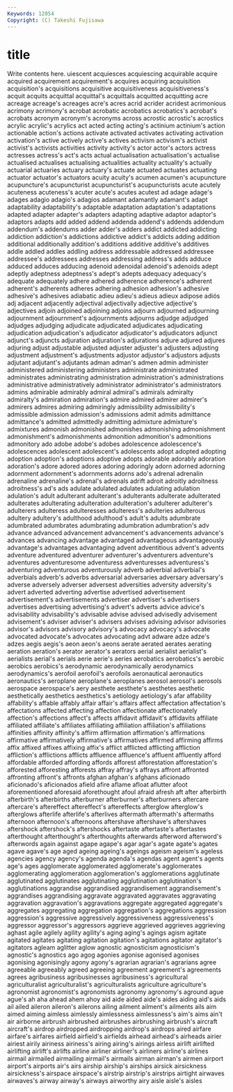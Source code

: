 ```yaml
---
Keywords: 12054 
Copyright: (C) Takeshi Fujisawa
---
```


# title

Write contents here.
uiescent acquiesces acquiescing acquirable acquire acquired acquirement
acquirement's acquires acquiring acquisition acquisition's acquisitions acquisitive acquisitiveness acquisitiveness's acquit
acquits acquittal acquittal's acquittals acquitted acquitting acre acreage acreage's acreages
acre's acres acrid acrider acridest acrimonious acrimony acrimony's acrobat acrobatic
acrobatics acrobatics's acrobat's acrobats acronym acronym's acronyms across acrostic acrostic's
acrostics acrylic acrylic's acrylics act acted acting acting's actinium actinium's
action actionable action's actions activate activated activates activating activation activation's
active actively active's actives activism activism's activist activist's activists activities
activity activity's actor actor's actors actress actresses actress's act's acts
actual actualisation actualisation's actualise actualised actualises actualising actualities actuality actuality's
actually actuarial actuaries actuary actuary's actuate actuated actuates actuating actuator
actuator's actuators acuity acuity's acumen acumen's acupuncture acupuncture's acupuncturist acupuncturist's
acupuncturists acute acutely acuteness acuteness's acuter acute's acutes acutest ad
adage adage's adages adagio adagio's adagios adamant adamantly adamant's adapt
adaptability adaptability's adaptable adaptation adaptation's adaptations adapted adapter adapter's adapters
adapting adaptive adaptor adaptor's adaptors adapts add added addend addenda
addend's addends addendum addendum's addendums adder adder's adders addict addicted
addicting addiction addiction's addictions addictive addict's addicts adding addition additional
additionally addition's additions additive additive's additives addle addled addles addling
address addressable addressed addressee addressee's addressees addresses addressing address's adds
adduce adduced adduces adducing adenoid adenoidal adenoid's adenoids adept adeptly
adeptness adeptness's adept's adepts adequacy adequacy's adequate adequately adhere adhered
adherence adherence's adherent adherent's adherents adheres adhering adhesion adhesion's adhesive
adhesive's adhesives adiabatic adieu adieu's adieus adieux adipose adiós adj
adjacent adjacently adjectival adjectivally adjective adjective's adjectives adjoin adjoined adjoining
adjoins adjourn adjourned adjourning adjournment adjournment's adjournments adjourns adjudge adjudged
adjudges adjudging adjudicate adjudicated adjudicates adjudicating adjudication adjudication's adjudicator adjudicator's
adjudicators adjunct adjunct's adjuncts adjuration adjuration's adjurations adjure adjured adjures
adjuring adjust adjustable adjusted adjuster adjuster's adjusters adjusting adjustment adjustment's
adjustments adjustor adjustor's adjustors adjusts adjutant adjutant's adjutants adman adman's
admen admin administer administered administering administers administrate administrated administrates administrating
administration administration's administrations administrative administratively administrator administrator's administrators admins admirable
admirably admiral admiral's admirals admiralty admiralty's admiration admiration's admire admired
admirer admirer's admirers admires admiring admiringly admissibility admissibility's admissible admission
admission's admissions admit admits admittance admittance's admitted admittedly admitting admixture
admixture's admixtures admonish admonished admonishes admonishing admonishment admonishment's admonishments admonition
admonition's admonitions admonitory ado adobe adobe's adobes adolescence adolescence's adolescences
adolescent adolescent's adolescents adopt adopted adopting adoption adoption's adoptions adoptive
adopts adorable adorably adoration adoration's adore adored adores adoring adoringly
adorn adorned adorning adornment adornment's adornments adorns ado's adrenal adrenalin
adrenaline adrenaline's adrenal's adrenals adrift adroit adroitly adroitness adroitness's ad's
ads adulate adulated adulates adulating adulation adulation's adult adulterant adulterant's
adulterants adulterate adulterated adulterates adulterating adulteration adulteration's adulterer adulterer's adulterers
adulteress adulteresses adulteress's adulteries adulterous adultery adultery's adulthood adulthood's adult's
adults adumbrate adumbrated adumbrates adumbrating adumbration adumbration's adv advance advanced
advancement advancement's advancements advance's advances advancing advantage advantaged advantageous advantageously
advantage's advantages advantaging advent adventitious advent's advents adventure adventured adventurer
adventurer's adventurers adventure's adventures adventuresome adventuress adventuresses adventuress's adventuring adventurous
adventurously adverb adverbial adverbial's adverbials adverb's adverbs adversarial adversaries adversary
adversary's adverse adversely adverser adversest adversities adversity adversity's advert adverted
adverting advertise advertised advertisement advertisement's advertisements advertiser advertiser's advertisers advertises
advertising advertising's advert's adverts advice advice's advisability advisability's advisable advise
advised advisedly advisement advisement's adviser adviser's advisers advises advising advisor
advisories advisor's advisors advisory advisory's advocacy advocacy's advocate advocated advocate's
advocates advocating advt adware adze adze's adzes aegis aegis's aeon
aeon's aeons aerate aerated aerates aerating aeration aeration's aerator aerator's
aerators aerial aerialist aerialist's aerialists aerial's aerials aerie aerie's aeries
aerobatics aerobatics's aerobic aerobics aerobics's aerodynamic aerodynamically aerodynamics aerodynamics's aerofoil
aerofoil's aerofoils aeronautical aeronautics aeronautics's aeroplane aeroplane's aeroplanes aerosol aerosol's
aerosols aerospace aerospace's aery aesthete aesthete's aesthetes aesthetic aesthetically aesthetics
aesthetics's aetiology aetiology's afar affability affability's affable affably affair affair's
affairs affect affectation affectation's affectations affected affecting affection affectionate affectionately
affection's affections affect's affects affidavit affidavit's affidavits affiliate affiliated affiliate's
affiliates affiliating affiliation affiliation's affiliations affinities affinity affinity's affirm affirmation
affirmation's affirmations affirmative affirmatively affirmative's affirmatives affirmed affirming affirms affix
affixed affixes affixing affix's afflict afflicted afflicting affliction affliction's afflictions
afflicts affluence affluence's affluent affluently afford affordable afforded affording affords
afforest afforestation afforestation's afforested afforesting afforests affray affray's affrays affront
affronted affronting affront's affronts afghan afghan's afghans aficionado aficionado's aficionados
afield afire aflame afloat aflutter afoot aforementioned aforesaid aforethought afoul
afraid afresh aft after afterbirth afterbirth's afterbirths afterburner afterburner's afterburners
aftercare aftercare's aftereffect aftereffect's aftereffects afterglow afterglow's afterglows afterlife afterlife's
afterlives aftermath aftermath's aftermaths afternoon afternoon's afternoons aftershave aftershave's aftershaves
aftershock aftershock's aftershocks aftertaste aftertaste's aftertastes afterthought afterthought's afterthoughts afterwards
afterword afterword's afterwords again against agape agape's agar agar's agate
agate's agates agave agave's age aged ageing ageing's ageings ageism
ageism's ageless agencies agency agency's agenda agenda's agendas agent agent's
agents age's ages agglomerate agglomerated agglomerate's agglomerates agglomerating agglomeration agglomeration's
agglomerations agglutinate agglutinated agglutinates agglutinating agglutination agglutination's agglutinations aggrandise aggrandised
aggrandisement aggrandisement's aggrandises aggrandising aggravate aggravated aggravates aggravating aggravation aggravation's
aggravations aggregate aggregated aggregate's aggregates aggregating aggregation aggregation's aggregations aggression
aggression's aggressive aggressively aggressiveness aggressiveness's aggressor aggressor's aggressors aggrieve aggrieved
aggrieves aggrieving aghast agile agilely agility agility's aging aging's agings
agism agitate agitated agitates agitating agitation agitation's agitations agitator agitator's
agitators agleam aglitter aglow agnostic agnosticism agnosticism's agnostic's agnostics ago
agog agonies agonise agonised agonises agonising agonisingly agony agony's agrarian
agrarian's agrarians agree agreeable agreeably agreed agreeing agreement agreement's agreements
agrees agribusiness agribusinesses agribusiness's agricultural agriculturalist agriculturalist's agriculturalists agriculture agriculture's
agronomist agronomist's agronomists agronomy agronomy's aground ague ague's ah aha
ahead ahem ahoy aid aide aided aide's aides aiding aid's
aids ail ailed aileron aileron's ailerons ailing ailment ailment's ailments
ails aim aimed aiming aimless aimlessly aimlessness aimlessness's aim's aims
ain't air airborne airbrush airbrushed airbrushes airbrushing airbrush's aircraft aircraft's
airdrop airdropped airdropping airdrop's airdrops aired airfare airfare's airfares airfield
airfield's airfields airhead airhead's airheads airier airiest airily airiness airiness's
airing airing's airings airless airlift airlifted airlifting airlift's airlifts airline
airliner airliner's airliners airline's airlines airmail airmailed airmailing airmail's airmails
airman airman's airmen airport airport's airports air's airs airship airship's
airships airsick airsickness airsickness's airspace airspace's airstrip airstrip's airstrips airtight
airwaves airwaves's airway airway's airways airworthy airy aisle aisle's aisles
